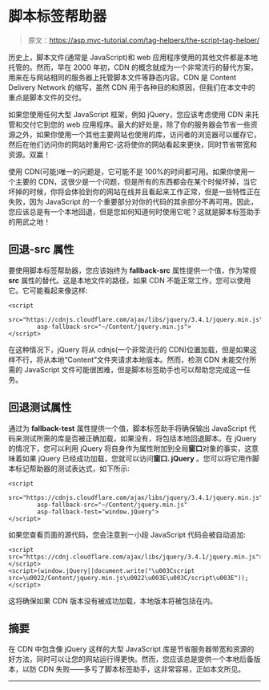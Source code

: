 # 脚本标签帮助器

> 原文：<https://asp.mvc-tutorial.com/tag-helpers/the-script-tag-helper/>

历史上，脚本文件(通常是 JavaScript)和 web 应用程序使用的其他文件都是本地托管的。然而，早在 2000 年初，CDN 的概念就成为一个非常流行的替代方案，用来在与网站相同的服务器上托管脚本文件等静态内容。CDN 是 Content Delivery Network 的缩写，虽然 CDN 用于各种目的和原因，但我们在本文中的重点是脚本文件的交付。

如果您使用任何大型 JavaScript 框架，例如 jQuery，您应该考虑使用 CDN 来托管和交付它到您的 web 应用程序。最大的好处是，除了你的服务器会节省一些资源之外，如果你使用一个其他主要网站也使用的库，访问者的浏览器可以缓存它，然后在他们访问你的网站时重用它-这将使你的网站看起来更快，同时节省带宽和资源。双赢！

使用 CDN(可能)唯一的问题是，它可能不是 100%的时间都可用。如果你使用一个主要的 CDN，这很少是一个问题，但是所有的东西都会在某个时候坏掉，当它坏掉的时候，你将会体验到你的网站在线并且看起来工作正常，但是一些特性正在失败，因为 JavaScript 的一个重要部分对你的代码的其余部分不再可用。因此，您应该总是有一个本地回退，但是您如何知道何时使用它呢？这就是脚本标签助手的用武之地！

## 回退-src 属性

要使用脚本标签帮助器，您应该始终为 **fallback-src** 属性提供一个值，作为常规 **src** 属性的替代。这是本地文件的路径，如果 CDN 不能正常工作，您可以使用它。它可能看起来像这样:

```
<script 
		src="https://cdnjs.cloudflare.com/ajax/libs/jquery/3.4.1/jquery.min.js" 
		asp-fallback-src="~/Content/jquery.min.js">
</script>
```

<input type="hidden" name="IL_IN_ARTICLE">

在这种情况下，jQuery 将从 cdnjs(一个非常流行的 CDN)位置加载，但是如果这样不行，将从本地“Content”文件夹请求本地版本。然而，检测 CDN 未能交付所需的 JavaScript 文件可能很困难，但是脚本标签助手也可以帮助您完成这一任务。

## 回退测试属性

通过为 **fallback-test** 属性提供一个值，脚本标签助手将确保输出 JavaScript 代码来测试所需的库是否被正确加载，如果没有，将包括本地回退脚本。在 jQuery 的情况下，您可以利用 jQuery 将自身作为属性附加到全局**窗口**对象的事实，这意味着如果 jQuery 已经成功加载，您就可以访问**窗口. jQuery** 。您可以将它用作脚本标记帮助器的测试表达式，如下所示:

```
<script 
		src="https://cdnjs.cloudflare.com/ajax/libs/jquery/3.4.1/jquery.min.js"
		asp-fallback-src="~/Content/jquery.min.js"
		asp-fallback-test="window.jQuery">
</script>
```

如果您查看页面的源代码，您会注意到一小段 JavaScript 代码会被自动追加:

```
<script src="https://cdnj.cloudflare.com/ajax/libs/jquery/3.4.1/jquery.min.js"></script>
<script>(window.jQuery||document.write("\u003Cscript src=\u0022/Content/jquery.min.js\u0022\u003E\u003C/script\u003E"));</script>
```

这将确保如果 CDN 版本没有被成功加载，本地版本将被包括在内。

## 摘要

在 CDN 中包含像 jQuery 这样的大型 JavaScript 库是节省服务器带宽和资源的好方法，同时可以让您的网站运行得更快。然而，您应该总是提供一个本地后备版本，以防 CDN 失败——多亏了脚本标签助手，这非常容易，正如本文所见。

* * *